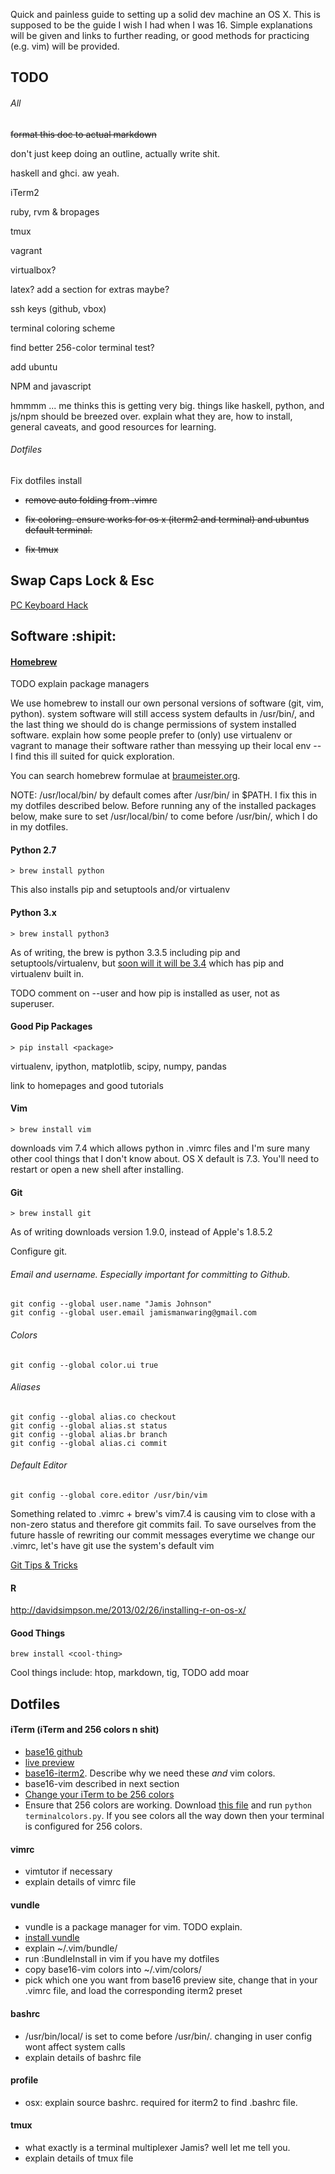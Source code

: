 Quick and painless guide to setting up a solid dev machine an OS X.
This is supposed to be the guide I wish I had when I was 16.
Simple explanations will be given and links to further reading, or
good methods for practicing (e.g. vim) will be provided.

## TODO
###### All
~~format this doc to actual markdown~~

don't just keep doing an outline, actually write shit.

haskell and ghci. aw yeah.

iTerm2

ruby, rvm & bropages

tmux

vagrant

virtualbox?

latex? add a section for extras maybe?

ssh keys (github, vbox)

terminal coloring scheme

find better 256-color terminal test?

add ubuntu

NPM and javascript

hmmmm ... me thinks this is getting very big. things like haskell, python,
and js/npm should be breezed over. explain what they are, how to install,
general caveats, and good resources for learning.

###### Dotfiles
Fix dotfiles install

- ~~remove auto folding from .vimrc~~

- ~~fix coloring. ensure works for os x (iterm2 and terminal) and ubuntus default terminal.~~

- ~~fix tmux~~

## Swap Caps Lock & Esc
[PC Keyboard Hack](https://pqrs.org/macosx/keyremap4macbook/pckeyboardhack.html) 

## Software :shipit:

#### [Homebrew](http://brew.sh/)
TODO explain package managers

We use homebrew to install our own personal versions of software (git, vim, python).
system software will still access system defaults in /usr/bin/, and the last thing we 
should do is change permissions of system installed software.  explain how some people 
prefer to (only) use virtualenv or vagrant to manage their software rather 
than messying up their local env -- I find this ill suited for quick exploration.

You can search homebrew formulae at [braumeister.org](http://braumeister.org/).

NOTE: /usr/local/bin/ by default comes after /usr/bin/ in $PATH. I fix this in my dotfiles described
below. Before running any of the installed packages below, make sure to set /usr/local/bin/ to come 
before /usr/bin/, which I do in my dotfiles.

#### Python 2.7

`> brew install python`

This also installs pip and setuptools and/or virtualenv

#### Python 3.x

`> brew install python3`

As of writing, the brew is python 3.3.5 including pip and setuptools/virtualenv, but 
[soon will it will be 3.4](https://github.com/Homebrew/homebrew/wiki/Homebrew-and-Python) 
which has pip and virtualenv built in.

TODO comment on --user and how pip is installed as user, not as superuser.

#### Good Pip Packages

`> pip install <package>`

virtualenv, ipython, matplotlib, scipy, numpy, pandas

link to homepages and good tutorials

#### Vim

`> brew install vim`

downloads vim 7.4 which allows python in .vimrc files and I'm sure many other cool things 
that I don't know about.
OS X default is 7.3. You'll need to restart or open a new shell after installing.

#### Git

`> brew install git`

As of writing downloads version 1.9.0, instead of Apple's 1.8.5.2

Configure git.

###### Email and username. Especially important for committing to Github.

```git
git config --global user.name "Jamis Johnson"
git config --global user.email jamismanwaring@gmail.com
```

###### Colors

```git
git config --global color.ui true
```

###### Aliases

```git
git config --global alias.co checkout
git config --global alias.st status
git config --global alias.br branch
git config --global alias.ci commit
```

###### Default Editor

```git
git config --global core.editor /usr/bin/vim
```

Something related to .vimrc + brew's vim7.4 is causing vim to close with a non-zero 
status and therefore git commits fail. To save ourselves from the future hassle 
of rewriting our commit messages everytime we change our .vimrc, let's have git 
use the system's default vim

[Git Tips & Tricks](http://git-scm.com/book/en/Git-Basics-Tips-and-Tricks)

#### R
http://davidsimpson.me/2013/02/26/installing-r-on-os-x/

#### Good Things
`brew install <cool-thing>`

Cool things include: htop, markdown, tig, TODO add moar


## Dotfiles 

#### iTerm (iTerm and 256 colors n shit)

- [base16 github](https://github.com/chriskempson/base16)
- [live preview](http://chriskempson.github.io/base16/)
- [base16-iterm2](https://github.com/chriskempson/base16-iterm2). Describe why we need these *and* vim colors.
- base16-vim described in next section
- [Change your iTerm to be 256 colors](http://kevin.colyar.net/2011/01/pretty-vim-color-schemes-in-iterm2/?utm_source=rss&utm_medium=rss&utm_campaign=pretty-vim-color-schemes-in-iterm2)
- Ensure that 256 colors are working. Download [this file](https://raw.github.com/incitat/eran-dotfiles/master/bin/terminalcolors.py)
and run `python terminalcolors.py`. If you see colors all the way down then your terminal is configured for 256 colors.

#### vimrc
- vimtutor if necessary
- explain details of vimrc file

#### vundle
- vundle is a package manager for vim. TODO explain.
- [install vundle](https://github.com/gmarik/Vundle.vim)
- explain ~/.vim/bundle/
- run :BundleInstall in vim if you have my dotfiles
- copy base16-vim colors into ~/.vim/colors/
- pick which one you want from base16 preview site, change that in your .vimrc file, and load the corresponding iterm2 preset

#### bashrc
- /usr/bin/local/ is set to come before /usr/bin/. changing in user config wont affect system calls
- explain details of bashrc file

#### profile
- osx: explain source bashrc. required for iterm2 to find .bashrc file.

#### tmux
- what exactly is a terminal multiplexer Jamis? well let me tell you.
- explain details of tmux file

